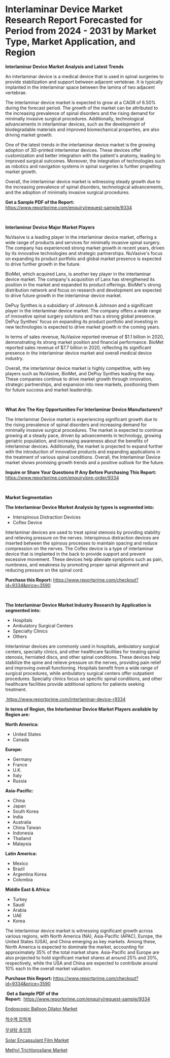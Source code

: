 <p><h1>Interlaminar Device Market Research Report Forecasted for Period from 2024 -  2031 by Market Type, Market Application, and Region</h1></p><p><strong>Interlaminar Device Market Analysis and Latest Trends</strong></p>
<p><p>An interlaminar device is a medical device that is used in spinal surgeries to provide stabilization and support between adjacent vertebrae. It is typically implanted in the interlaminar space between the lamina of two adjacent vertebrae.</p><p>The interlaminar device market is expected to grow at a CAGR of 6.50% during the forecast period. The growth of the market can be attributed to the increasing prevalence of spinal disorders and the rising demand for minimally invasive surgical procedures. Additionally, technological advancements in interlaminar devices, such as the development of biodegradable materials and improved biomechanical properties, are also driving market growth.</p><p>One of the latest trends in the interlaminar device market is the growing adoption of 3D-printed interlaminar devices. These devices offer customization and better integration with the patient's anatomy, leading to improved surgical outcomes. Moreover, the integration of technologies such as robotics and navigation systems in spinal surgeries is further propelling market growth.</p><p>Overall, the interlaminar device market is witnessing steady growth due to the increasing prevalence of spinal disorders, technological advancements, and the adoption of minimally invasive surgical procedures.</p></p>
<p><strong>Get a Sample PDF of the Report:&nbsp;</strong> <a href="https://www.reportprime.com/enquiry/request-sample/9334">https://www.reportprime.com/enquiry/request-sample/9334</a></p>
<p>&nbsp;</p>
<p><strong>Interlaminar Device Major Market Players</strong></p>
<p><p>NuVasive is a leading player in the interlaminar device market, offering a wide range of products and services for minimally invasive spinal surgery. The company has experienced strong market growth in recent years, driven by its innovative technologies and strategic partnerships. NuVasive's focus on expanding its product portfolio and global market presence is expected to drive further growth in the future.</p><p>BioMet, which acquired Lanx, is another key player in the interlaminar device market. The company's acquisition of Lanx has strengthened its position in the market and expanded its product offerings. BioMet's strong distribution network and focus on research and development are expected to drive future growth in the interlaminar device market.</p><p>DePuy Synthes is a subsidiary of Johnson & Johnson and a significant player in the interlaminar device market. The company offers a wide range of innovative spinal surgery solutions and has a strong global presence. DePuy Synthes' focus on expanding its product portfolio and investing in new technologies is expected to drive market growth in the coming years.</p><p>In terms of sales revenue, NuVasive reported revenue of $1.1 billion in 2020, demonstrating its strong market position and financial performance. BioMet reported sales revenue of $7.7 billion in 2020, reflecting its significant presence in the interlaminar device market and overall medical device industry.</p><p>Overall, the interlaminar device market is highly competitive, with key players such as NuVasive, BioMet, and DePuy Synthes leading the way. These companies continue to drive market growth through innovation, strategic partnerships, and expansion into new markets, positioning them for future success and market leadership.</p></p>
<p>&nbsp;</p>
<p><strong>What Are The Key Opportunities For Interlaminar Device Manufacturers?</strong></p>
<p><p>The Interlaminar Device market is experiencing significant growth due to the rising prevalence of spinal disorders and increasing demand for minimally invasive surgical procedures. The market is expected to continue growing at a steady pace, driven by advancements in technology, growing geriatric population, and increasing awareness about the benefits of interlaminar devices. Additionally, the market is projected to expand further with the introduction of innovative products and expanding applications in the treatment of various spinal conditions. Overall, the Interlaminar Device market shows promising growth trends and a positive outlook for the future.</p></p>
<p><strong>Inquire or Share Your Questions If Any Before Purchasing This Report:</strong> <a href="https://www.reportprime.com/enquiry/pre-order/9334">https://www.reportprime.com/enquiry/pre-order/9334</a></p>
<p>&nbsp;</p>
<p><strong>Market Segmentation</strong></p>
<p><strong>The Interlaminar Device Market Analysis by types is segmented into:</strong></p>
<p><ul><li>Interspinous Distraction Devices</li><li>Coflex Device</li></ul></p>
<p><p>Interlaminar devices are used to treat spinal stenosis by providing stability and relieving pressure on the nerves. Interspinous distraction devices are inserted between the spinous processes to maintain spacing and reduce compression on the nerves. The Coflex device is a type of interlaminar device that is implanted in the back to provide support and prevent excessive movement. These devices help alleviate symptoms such as pain, numbness, and weakness by promoting proper spinal alignment and reducing pressure on the spinal cord.</p></p>
<p><strong>Purchase this Report:&nbsp;</strong><a href="https://www.reportprime.com/checkout?id=9334&price=3590">https://www.reportprime.com/checkout?id=9334&price=3590</a></p>
<p>&nbsp;</p>
<p><strong>The Interlaminar Device Market Industry Research by Application is segmented into:</strong></p>
<p><ul><li>Hospitals</li><li>Ambulatory Surgical Centers</li><li>Specialty Clinics</li><li>Others</li></ul></p>
<p><p>Interlaminar devices are commonly used in hospitals, ambulatory surgical centers, specialty clinics, and other healthcare facilities for treating spinal stenosis, herniated discs, and other spinal conditions. These devices help stabilize the spine and relieve pressure on the nerves, providing pain relief and improving overall functioning. Hospitals benefit from a wide range of surgical procedures, while ambulatory surgical centers offer outpatient procedures. Specialty clinics focus on specific spinal conditions, and other healthcare facilities provide additional options for patients seeking treatment.</p></p>
<p><a href="https://www.reportprime.com/interlaminar-device-r9334">&nbsp;https://www.reportprime.com/interlaminar-device-r9334</a></p>
<p><strong>In terms of Region, the Interlaminar Device Market Players available by Region are:</strong></p>
<p>
    <p> <strong> North America: </strong>
        <ul>
            <li>United States</li>
            <li>Canada</li>
        </ul>
        </p> 
    <p> <strong> Europe: </strong>
        <ul>
            <li>Germany</li>
            <li>France</li>
            <li>U.K.</li>
            <li>Italy</li>
            <li>Russia</li>
        </ul>
        </p> 
    <p> <strong> Asia-Pacific: </strong>
        <ul>
            <li>China</li>
            <li>Japan</li>
            <li>South Korea</li>
            <li>India</li>
            <li>Australia</li>
            <li>China Taiwan</li>
            <li>Indonesia</li>
            <li>Thailand</li>
            <li>Malaysia</li>
        </ul>
        </p> 
    <p> <strong> Latin America: </strong>
        <ul>
            <li>Mexico</li>
            <li>Brazil</li>
            <li>Argentina Korea</li>
            <li>Colombia</li>
        </ul>
        </p> 
    <p> <strong> Middle East & Africa: </strong>
        <ul>
            <li>Turkey</li>
            <li>Saudi</li>
            <li>Arabia</li>
            <li>UAE</li>
            <li>Korea</li>
        </ul>
    </p>
    </p>
<p><p>The interlaminar device market is witnessing significant growth across various regions, with North America (NA), Asia-Pacific (APAC), Europe, the United States (USA), and China emerging as key markets. Among these, North America is expected to dominate the market, accounting for approximately 35% of the total market share. Asia-Pacific and Europe are also projected to hold significant market shares at around 25% and 20%, respectively, while the USA and China are expected to contribute around 10% each to the overall market valuation.</p></p>
<p><strong>Purchase this Report: </strong><a href="https://www.reportprime.com/checkout?id=9334&price=3590">https://www.reportprime.com/checkout?id=9334&price=3590</a></p>
<p>&nbsp;<strong>Get a Sample PDF of the Report:&nbsp;&nbsp;</strong><a href="https://www.reportprime.com/enquiry/request-sample/9334">https://www.reportprime.com/enquiry/request-sample/9334</a></p>
<p><strong></strong></p>
<p><p><a href="https://github.com/tamvrosiya/Market-Research-Report-List-3/blob/main/endoscopic-balloon-dilator-market.md">Endoscopic Balloon Dilator Market</a></p><p><a href="https://medium.com/@tarynhermanii/%EC%B2%99%EC%88%98%EC%95%A1-%EB%82%A0%EC%B2%99%EA%B1%B0%EC%8B%9C%EA%B8%B0-%EC%8B%9C%EC%9E%A5-%EA%B7%9C%EB%AA%A8-%EB%B0%8F-%EC%8B%9C%EC%9E%A5-%ED%8A%B8%EB%A0%8C%EB%93%9C-%EC%99%84%EC%A0%84%ED%95%9C-%EC%82%B0%EC%97%85-%EA%B0%9C%EC%9A%94-2024%EB%85%84%EB%B6%80%ED%84%B0-2031%EB%85%84%EA%B9%8C%EC%A7%80-8c0c6f5b52c4">척수액 압력계</a></p><p><a href="https://github.com/PhilToryphy7876567/Market-Research-Report-List-1/blob/main/956587321354.md">무설탕 츄잉껌</a></p><p><a href="https://issuu.com/reportprime-2/docs/solar-encapsulant-film-market-size-2030.pptx">Solar Encapsulant Film Market</a></p><p><a href="https://issuu.com/reportprime-2/docs/methyl-trichlorosilane-market-size-2030.pptx">Methyl Trichlorosilane Market</a></p></p>